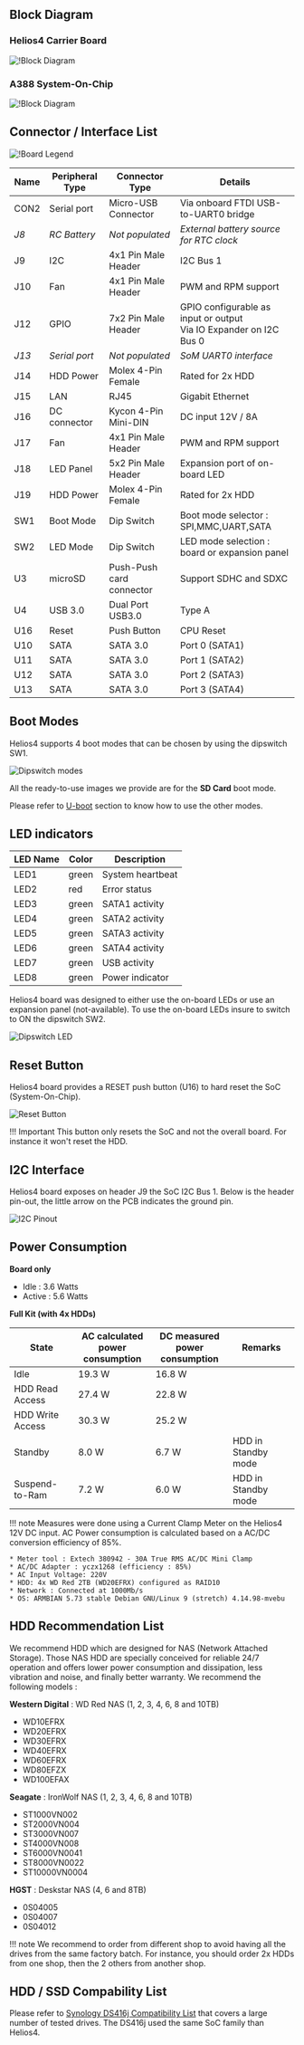 ## Block Diagram

### Helios4 Carrier Board
![!Block Diagram](/helios4/img/hardware/helios4_block_diagram.jpg)

### A388 System-On-Chip
![!Block Diagram](/helios4/img/hardware/soc_block_diagram.png)

## Connector / Interface List

![!Board Legend](/helios4/img/hardware/board_legend.jpg)

Name |Peripheral Type|Connector Type|Details
-----|---------------|--------------|-------
CON2|Serial port|Micro-USB Connector|Via onboard FTDI USB-to-UART0 bridge
*J8*|*RC Battery*|*Not populated*|*External battery source for RTC clock*
J9|I2C|4x1 Pin Male Header|I2C Bus 1
J10|Fan|4x1 Pin Male Header|PWM and RPM support
J12|GPIO|7x2 Pin Male Header|GPIO configurable as input or output<br>Via IO Expander on I2C Bus 0
*J13*|*Serial port*|*Not populated*|*SoM UART0 interface*
J14|HDD Power|Molex 4-Pin Female|Rated for 2x HDD
J15|LAN|RJ45|Gigabit Ethernet
J16|DC connector|Kycon 4-Pin Mini-DIN|DC input 12V / 8A
J17|Fan|4x1 Pin Male Header|PWM and RPM support
J18|LED Panel|5x2 Pin Male Header|Expansion port of on-board LED
J19|HDD Power|Molex 4-Pin Female|Rated for 2x HDD
SW1|Boot Mode|Dip Switch|Boot mode selector :<br> SPI,MMC,UART,SATA
SW2|LED Mode|Dip Switch|LED mode selection :<br> board or expansion panel
U3|microSD|Push-Push card connector|Support SDHC and SDXC
U4|USB 3.0|Dual Port USB3.0|Type A
U16|Reset|Push Button|CPU Reset
U10|SATA|SATA 3.0|Port 0 (SATA1)
U11|SATA|SATA 3.0|Port 1 (SATA2)
U12|SATA|SATA 3.0|Port 2 (SATA3)
U13|SATA|SATA 3.0|Port 3 (SATA4)

## Boot Modes

Helios4 supports 4 boot modes that can be chosen by using the dipswitch SW1.

![Dipswitch modes](/helios4/img/hardware/dipswitch_modes.jpg)

All the ready-to-use images we provide are for the **SD Card** boot mode.

Please refer to [U-boot](/helios4/uboot) section to know how to use the other modes.

## LED indicators

LED Name|Color|Description
---|---|---
LED1|green|System heartbeat
LED2|red|Error status
LED3|green|SATA1 activity
LED4|green|SATA2 activity
LED5|green|SATA3 activity
LED6|green|SATA4 activity
LED7|green|USB activity
LED8|green|Power indicator

Helios4 board was designed to either use the on-board LEDs or use an expansion panel (not-available). To use the on-board LEDs insure to switch to ON the dipswitch SW2.

![Dipswitch LED](/helios4/img/hardware/dipswitch_led_on.jpg)

## Reset Button

Helios4 board provides a RESET push button (U16) to hard reset the SoC (System-On-Chip).

![Reset Button](/helios4/img/hardware/reset_button.jpg)

!!! Important
    This button only resets the SoC and not the overall board. For instance it won't reset the HDD.

## I2C Interface

Helios4 board exposes on header J9 the SoC I2C Bus 1. Below is the header pin-out, the little arrow on the PCB indicates the ground pin.

![I2C Pinout](/helios4/img/hardware/i2c_pinout.png)

## Power Consumption

**Board only**

* Idle  : 3.6 Watts
* Active : 5.6 Watts

**Full Kit (with 4x HDDs)**

| State               | AC calculated<br>power consumption | DC measured<br>power consumption | Remarks             |
|---------------------|----------------------|----------------------|---------------------|
|  Idle               | 19.3 W               | 16.8 W               |                     |
|  HDD Read Access    | 27.4 W               | 22.8 W               |                     |
|  HDD Write Access   | 30.3 W               | 25.2 W               |                     |
|  Standby            | 8.0 W                | 6.7 W                | HDD in Standby mode |
|  Suspend-to-Ram     | 7.2 W                | 6.0 W                | HDD in Standby mode |

!!! note
    Measures were done using a Current Clamp Meter on the Helios4 12V DC input. AC Power consumption is calculated based on a AC/DC conversion efficiency of 85%.

    * Meter tool : Extech 380942 - 30A True RMS AC/DC Mini Clamp
    * AC/DC Adapter : yczx1268 (efficiency : 85%)
    * AC Input Voltage: 220V
    * HDD: 4x WD Red 2TB (WD20EFRX) configured as RAID10
    * Network : Connected at 1000Mb/s
    * OS: ARMBIAN 5.73 stable Debian GNU/Linux 9 (stretch) 4.14.98-mvebu   


## HDD Recommendation List

We recommend HDD which are designed for NAS (Network Attached Storage). Those NAS HDD are specially conceived for reliable 24/7 operation and offers lower power consumption and dissipation, less vibration and noise, and finally better warranty. We recommend the following models :

**Western Digital** : WD Red NAS (1, 2, 3, 4, 6, 8 and 10TB)

- WD10EFRX
- WD20EFRX
- WD30EFRX
- WD40EFRX
- WD60EFRX
- WD80EFZX
- WD100EFAX

**Seagate** : IronWolf NAS (1, 2, 3, 4, 6, 8 and 10TB)

- ST1000VN002
- ST2000VN004
- ST3000VN007
- ST4000VN008
- ST6000VN0041
- ST8000VN0022
- ST10000VN0004

**HGST** : Deskstar NAS (4, 6 and 8TB)

- 0S04005
- 0S04007
- 0S04012

!!! note
    We recommend to order from different shop to avoid having all the drives from the same factory batch. For instance, you should order 2x HDDs from one shop, then the 2 others from another shop.

## HDD / SSD Compability List

Please refer to [Synology DS416j Compatibility List](https://www.synology.com/en-global/compatibility?search_by=products&model=DS416j&category=hdds&p=1) that covers a large number of tested drives. The DS416j used the same SoC family than Helios4.
